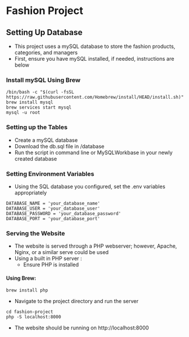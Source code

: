 # Fashion Project

## Setting Up Database

- This project uses a mySQL database to store the fashion products, categories, and managers
- First, ensure you have mySQL installed, if needed, instructions are below

### Install mySQL Using Brew

``` 
/bin/bash -c "$(curl -fsSL https://raw.githubusercontent.com/Homebrew/install/HEAD/install.sh)"
brew install mysql
brew services start mysql
mysql -u root
```

### Setting up the Tables

- Create a mySQL database
- Download the db.sql file in /database
- Run the script in command line or MySQLWorkbase in your newly created database

### Setting Environment Variables

- Using the SQL database you configured, set the .env variables appropriately

```
DATABASE_NAME = 'your_database_name'
DATABASE_USER = 'your_database_user'
DATABASE_PASSWORD = 'your_database_password'
DATABASE_PORT = 'your_database_port'
```

### Serving the Website

- The website is served through a PHP webserver; however, Apache, Nginx, or a similar serve could be used
- Using a built in PHP server :
    - Ensure PHP is installed

#### Using Brew:

```angular2html
brew install php
```

- Navigate to the project directory and run the server

```angular2html
cd fashion-project
php -S localhost:8000
```

- The website should be running on http://localhost:8000

